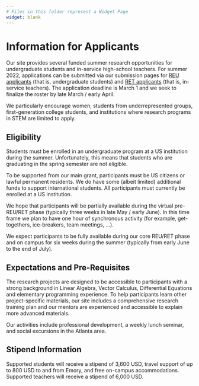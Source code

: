 ```yaml
---
# Files in this folder represent a Widget Page
widget: blank
---
```


# Information for Applicants

Our site provides several funded summer research opportunities for undergraduate students and in-service high-school teachers.
For summer 2022, applications can be submitted via our submission pages for [REU applicants](https://www.mathprograms.org/db/programs/1407) (that is, undergraduate students) and [RET applicants](https://www.mathprograms.org/db/programs/1408) (that is, in-service teachers).
The application deadline is March 1 and we seek to finalize the roster by late March / early April.

We particularly encourage women, students from underrepresented groups, first-generation college students, and institutions where research programs in STEM are limited to apply.

## Eligibility

Students must be enrolled in an undergraduate program at a US institution during the summer. Unfortunately, this means that students who are graduating in the spring semester are not eligible. 

To be supported from our main grant, participants must be US citizens or lawful permanent residents. We do have some (albeit limited) additional funds to support international students. All participants must currently be enrolled at a US institution. 

We hope that participants will be partially available during the virtual pre-REU/RET phase (typically three weeks in late May / early June). In this time frame we plan to have one hour of synchronous activity (for example, get-togethers, ice-breakers, team meetings, ...). 

We expect participants to be fully available during our core REU/RET phase and on campus for six weeks during the summer (typically from early June to the end of July). 

## Expectations and Pre-Requisites

The research projects are designed to be accessible to participants with a strong background in Linear Algebra, Vector Calculus, Differential Equations and elementary programming experience. To help participants learn other project-specific materials, our site includes a comprehensive research training plan and our mentors are experienced and accessible to explain more advanced materials.

Our activities include professional development, a weekly lunch seminar, and social excursions in the Atlanta area.


## Stipend Information


Supported students will receive a stipend of 3,600 USD, travel support of up to 800 USD to and from Emory, and free on-campus accommodations.
Supported teachers will receive a stipend of 6,000 USD.


